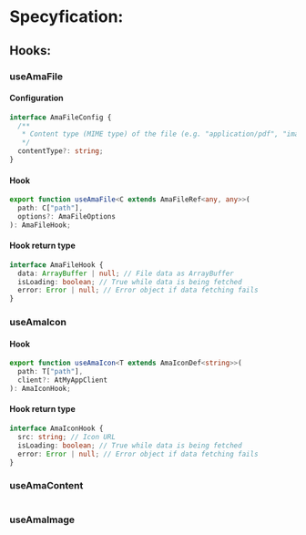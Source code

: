 # Specyfication:

## Hooks:

### useAmaFile

#### Configuration

```typescript
interface AmaFileConfig {
  /**
   * Content type (MIME type) of the file (e.g. "application/pdf", "image/png")
   */
  contentType?: string;
}
```

#### Hook

```typescript
export function useAmaFile<C extends AmaFileRef<any, any>>(
  path: C["path"],
  options?: AmaFileOptions
): AmaFileHook;
```

#### Hook return type

```typescript
interface AmaFileHook {
  data: ArrayBuffer | null; // File data as ArrayBuffer
  isLoading: boolean; // True while data is being fetched
  error: Error | null; // Error object if data fetching fails
}
```

### useAmaIcon

#### Hook

```typescript
export function useAmaIcon<T extends AmaIconDef<string>>(
  path: T["path"],
  client?: AtMyAppClient
): AmaIconHook;
```

#### Hook return type

```typescript
interface AmaIconHook {
  src: string; // Icon URL
  isLoading: boolean; // True while data is being fetched
  error: Error | null; // Error object if data fetching fails
}
```

### useAmaContent

```typescript

```

### useAmaImage
